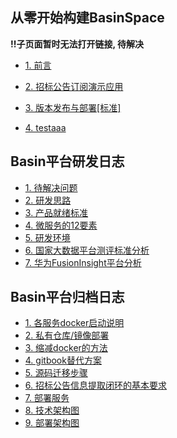 ## 从零开始构建BasinSpace

**!!子页面暂时无法打开链接, 待解决**

* [1. 前言](./cong-ling-kai-shi-gou-jian-basinspace.md)
* [2. 招标公告订阅演示应用](zhao-biao-gong-gao-ding-dan-xi-tong.md)
* [3. 版本发布与部署\[标准\]](ban-ben-fa-bu-yu-bu-shu.md)

* [4. testaaa](/cong-ling-kai-shi-gou-jian-basinspace.html)

## Basin平台研发日志

* [1. 待解决问题](dai-jie-jue-wen-ti.md)
* [2. 研发思路](yan-fa-si-lu.md)
* [3. 产品就绪标准](chan-pin-jiu-xu-biao-zhun.md)
* [4. 微服务的12要素](wei-fu-wu-de-12-yao-su.md)
* [5. 研发环境](yan-fa-huan-jing.md)
* [6. 国家大数据平台测评标准分析](guo-jia-da-shu-ju-ping-tai-ce-ping-biao-zhun.md)
* [7. 华为FusionInsight平台分析](hua-wei-fusioninsight-ping-tai-fen-xi.md)

## Basin平台归档日志

* [1. 各服务docker启动说明](qi-dong-shuo-ming.md)
* [2. 私有仓库/镜像部署](si-you-cang-ku-bu-shu.md)
* [3. 缩减docker的方法](suo-jian-docker-de-fang-fa.md)
* [4. gitbook替代方案](gitbookti-dai-fang-an.md)
* [5. 源码迁移步骤](yuan-ma-qian-yi-bu-zou.md)
* [6. 招标公告信息提取闭环的基本要求](zhao-biao-gong-gao-xin-xi-ti-qu-bi-huan-de-ji-ben-yao-qiu.md)
* [7. 部署服务](bu-shu-fu-wu-qi.md)
* [8. 技术架构图](ji-zhu-jia-gou-tu.md)
* [9. 部署架构图](bu-shu-jia-gou-tu.md)